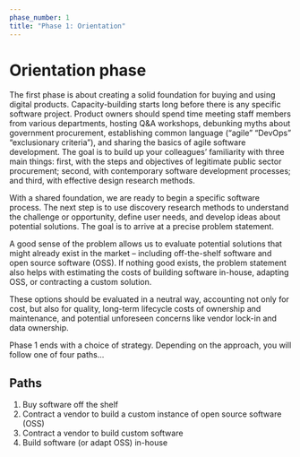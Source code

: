 ```yaml
---
phase_number: 1
title: "Phase 1: Orientation"
---
```


# Orientation phase

The first phase is about creating a solid foundation for buying and using digital products.
Capacity-building starts long before there is any specific software project.
Product owners should spend time meeting staff members from various departments, hosting Q&A workshops, debunking myths about government procurement, establishing common language (“agile” “DevOps” “exclusionary criteria”), and sharing the basics of agile software development.
The goal is to build up your colleagues’ familiarity with three main things: first, with the steps and objectives of legitimate public sector procurement; second, with contemporary software development processes; and third, with effective design research methods.

With a shared foundation, we are ready to begin a specific software process.
The next step is to use discovery research methods to understand the challenge or opportunity, define user needs, and develop ideas about potential solutions.
The goal is to arrive at a precise problem statement.

A good sense of the problem allows us to evaluate potential solutions that might already exist in the market – including off-the-shelf software and open source software (OSS).
If nothing good exists, the problem statement also helps with estimating the costs of building software in-house, adapting OSS, or contracting a custom solution.

These options should be evaluated in a neutral way, accounting not only for cost, but also for quality, long-term lifecycle costs of ownership and maintenance, and potential unforeseen concerns like vendor lock-in and data ownership.

Phase 1 ends with a choice of strategy. Depending on the approach, you will follow one of four paths...

## Paths

1. Buy software off the shelf
2. Contract a vendor to build a custom instance of open source software (OSS)
3. Contract a vendor to build custom software
4. Build software (or adapt OSS) in-house
